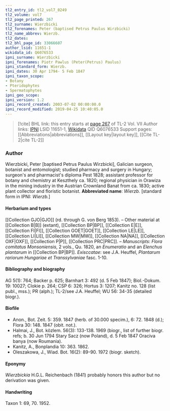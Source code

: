 ```yaml
---
tl2_entry_id: tl2_vol7_0249
tl2_volume: vol7
tl2_page_printed: 267
tl2_surname: Wierzbicki
tl2_forenames: Peter (baptised Petrus Paulus Wirzbicki)
tl2_name_abbrev: Wierzb.
tl2_dates: 
tl2_bhl_page_id: 33066607
author_lsid: 11651-1
wikidata_id: Q6076533
ipni_surname: Wierzbicki
ipni_forenames: Piotr Pawlus (Peter(Petrus) Paulus)
ipni_standard_form: Wierzb.
ipni_dates: 30 Apr 1794- 5 Feb 1847
ipni_taxon_scope: 
- Botany
- Pteridophytes
- Spermatophytes
ipni_geo_scope: 
ipni_version: 1.2
ipni_record_created: 2003-07-02 00:00:00.0
ipni_record_modified: 2019-04-25 10:40:05.0
---
```


> [!cite] BHL link: this entry starts at [page 267](https://www.biodiversitylibrary.org/page/33066607) of TL-2 Vol. VII
> Author links: [IPNI](https://www.ipni.org/a/11651-1) LSID 11651-1, [Wikidata](https://www.wikidata.org/wiki/Q6076533) QID Q6076533
> Support pages: [[Abbreviations|abbreviations]], [[Layout key|layout key]], [[Cite TL-2|cite TL-2]]

### Author

Wierzbicki, Peter \[baptised Petrus Paulus Wirzbicki\], Galician surgeon, botanist and entomologist; studied pharmacy and surgery in Hungary; surgeon's and pharmacist's diploma Pest 1828; assistant professor for botany and chemistry at Keszthely ca. 1820; regional physician in Orawiza in the mining industry in the Austrian Crownland Banat from ca. 1830; active plant collector and floristic botanist. 
**Abbreviated name**: *Wierzb.* \[standard form in IPNI: *Wierzb.*\]

#### Herbarium and types

[[Collection GJO|GJO]] (rd. through G. von Berg 1853). – Other material at [[Collection B|B]] (extant), [[Collection BP|BP]], [[Collection E|E]], [[Collection FI|FI]], [[Collection GOET|GOET]], [[Collection LE|LE]], [[Collection LI|LI]], [[Collection MW|MW]], [[Collection NA|NA]], [[Collection OXF|OXF]], [[Collection P|P]], [[Collection PRC|PRC]]. – *Manuscripts*: *Flora comitatus Monsoniensis*, 2 vols., Qu. 1820, an *Enumeratio* and an *Elenchus plantarum* in [[Collection BP|BP]]. *Exisccatae*: see J.A. Heuffel, *Plantarum rariorum Hungariae et Transsylvaniae* fasc. 1-10.

#### Bibliography and biography

AG 5(1): 764; Backer p. 625; Barnhart 3: 492 (d. 5 Feb 1847); Biol.-Dokum. 19: 10027; Clokie p. 264; CSP 6: 326; Hortus 3: 1207; Kanitz no. 128 (list publ., mss.); PR (alph.); TL-2/see J.A. Heuffel; WU 56: 34-35 (detailed biogr.).

#### Biofile

- Anon., Bot. Zeit. 5: 359. 1847 (herb. of 30.000 specim.), 6: 72. 1848 (d.); Flora 30: 148. 1847 (obit. not.).
- Halmai, J., Bot. közlem. 56(3): 133-138. 1969 (biogr., list of further biogr. refs; b. 30 Jun 1794 Stary Sacz (now Poland), d. 5 Feb 1847 Oraciva banya (now Roumania).
- Kanitz, A., Bonplandia 10: 363. 1862.
- Oleszakowa, J., Wiad. Bot. 16(2): 89-90. 1972 (biogr. sketch).

#### Eponymy

*Wierzbickia* H.G.L. Reichenbach (1841) probably honors this author but no derivation was given.

#### Handwriting

Taxon 1: 69, 70. 1952.

